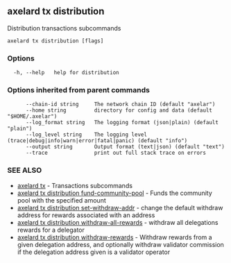## axelard tx distribution

Distribution transactions subcommands

```
axelard tx distribution [flags]
```

### Options

```
  -h, --help   help for distribution
```

### Options inherited from parent commands

```
      --chain-id string     The network chain ID (default "axelar")
      --home string         directory for config and data (default "$HOME/.axelar")
      --log_format string   The logging format (json|plain) (default "plain")
      --log_level string    The logging level (trace|debug|info|warn|error|fatal|panic) (default "info")
      --output string       Output format (text|json) (default "text")
      --trace               print out full stack trace on errors
```

### SEE ALSO

- [axelard tx](/cli-docs/v0_29_1/axelard_tx) - Transactions subcommands
- [axelard tx distribution fund-community-pool](/cli-docs/v0_29_1/axelard_tx_distribution_fund-community-pool) - Funds the community pool with the specified amount
- [axelard tx distribution set-withdraw-addr](/cli-docs/v0_29_1/axelard_tx_distribution_set-withdraw-addr) - change the default withdraw address for rewards associated with an address
- [axelard tx distribution withdraw-all-rewards](/cli-docs/v0_29_1/axelard_tx_distribution_withdraw-all-rewards) - withdraw all delegations rewards for a delegator
- [axelard tx distribution withdraw-rewards](/cli-docs/v0_29_1/axelard_tx_distribution_withdraw-rewards) - Withdraw rewards from a given delegation address, and optionally withdraw validator commission if the delegation address given is a validator operator

